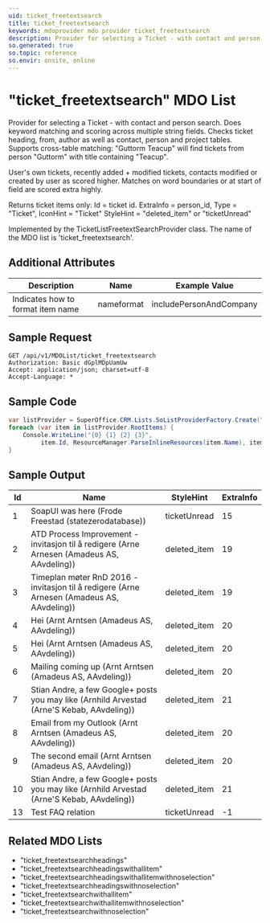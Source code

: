 ```yaml
---
uid: ticket_freetextsearch
title: ticket_freetextsearch
keywords: mdoprovider mdo provider ticket_freetextsearch
description: Provider for selecting a Ticket - with contact and person search. Does keyword matching and scoring across multiple string fields. Checks ticket heading, from, author as well as contact, person and project tables. Supports cross-table matching - "Guttorm Teacup" will find tickets from person "Guttorm" with title containing "Teacup".
so.generated: true
so.topic: reference
so.envir: onsite, online
---
```


# "ticket_freetextsearch" MDO List
Provider for selecting a Ticket - with contact and person search.
Does keyword matching and scoring across multiple
string fields. Checks ticket heading, from, author as well as contact, person and project tables.
Supports cross-table matching: "Guttorm Teacup" will find tickets from person "Guttorm" with title containing "Teacup".

User's own tickets, recently added + modified tickets, contacts modified or created by user as scored higher.
Matches on word boundaries or at start of field are scored extra highly.


Returns ticket items only: Id = ticket id.
ExtraInfo = person_id, Type = "Ticket", IconHint = "Ticket"
StyleHint = "deleted_item" or "ticketUnread"

Implemented by the <see cref="T:SuperOffice.CRM.Lists.TicketListFreetextSearchProvider">TicketListFreetextSearchProvider</see> class.
The name of the MDO list is 'ticket_freetextsearch'.

## Additional Attributes

| Description | Name | Example Value |
|-----|-----|------|
|Indicates how to format item name| nameformat|includePersonAndCompany|





## Sample Request

```http!
GET /api/v1/MDOList/ticket_freetextsearch
Authorization: Basic dGplMDpUamUw
Accept: application/json; charset=utf-8
Accept-Language: *

```

## Sample Code
```cs
var listProvider = SuperOffice.CRM.Lists.SoListProviderFactory.Create("ticket_freetextsearch", forceFlatList: true);
foreach (var item in listProvider.RootItems) {
    Console.WriteLine("{0} {1} {2} {3}", 
         item.Id, ResourceManager.ParseInlineResources(item.Name), item.StyleHint, item.ExtraInfo);
}
```

## Sample Output

|Id   | Name  |StyleHint|ExtraInfo |
| --- | ----- | ------- | -------- |
|1|SoapUI was here (Frode Freestad (statezerodatabase))|ticketUnread|15|
|2|ATD Process Improvement - invitasjon til å redigere (Arne Arnesen (Amadeus AS, AAvdeling))|deleted_item|19|
|3|Timeplan møter RnD 2016 - invitasjon til å redigere (Arne Arnesen (Amadeus AS, AAvdeling))|deleted_item|19|
|4|Hei (Arnt Arntsen (Amadeus AS, AAvdeling))|deleted_item|20|
|5|Hei (Arnt Arntsen (Amadeus AS, AAvdeling))|deleted_item|20|
|6|Mailing coming up (Arnt Arntsen (Amadeus AS, AAvdeling))|deleted_item|20|
|7|Stian Andre, a few Google+ posts you may like (Arnhild Arvestad (Arne'S Kebab, AAvdeling))|deleted_item|21|
|8|Email from my Outlook (Arnt Arntsen (Amadeus AS, AAvdeling))|deleted_item|20|
|9|The second email (Arnt Arntsen (Amadeus AS, AAvdeling))|deleted_item|20|
|10|Stian Andre, a few Google+ posts you may like (Arnhild Arvestad (Arne'S Kebab, AAvdeling))|deleted_item|21|
|13|Test FAQ relation|ticketUnread|-1|


## Related MDO Lists

* "ticket_freetextsearchheadings"
* "ticket_freetextsearchheadingswithallitem"
* "ticket_freetextsearchheadingswithallitemwithnoselection"
* "ticket_freetextsearchheadingswithnoselection"
* "ticket_freetextsearchwithallitem"
* "ticket_freetextsearchwithallitemwithnoselection"
* "ticket_freetextsearchwithnoselection"

